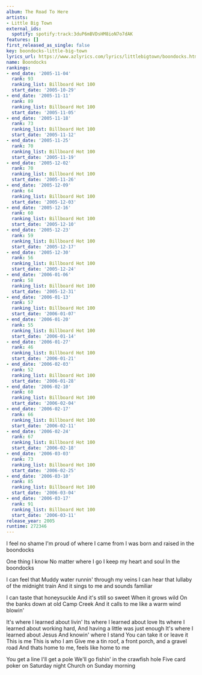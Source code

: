 ```yaml
---
album: The Road To Here
artists:
- Little Big Town
external_ids:
  spotify: spotify:track:3duP6mBVDsHM8ioN7o7dAK
features: []
first_released_as_single: false
key: boondocks-little-big-town
lyrics_url: https://www.azlyrics.com/lyrics/littlebigtown/boondocks.html
name: Boondocks
rankings:
- end_date: '2005-11-04'
  rank: 93
  ranking_list: Billboard Hot 100
  start_date: '2005-10-29'
- end_date: '2005-11-11'
  rank: 89
  ranking_list: Billboard Hot 100
  start_date: '2005-11-05'
- end_date: '2005-11-18'
  rank: 73
  ranking_list: Billboard Hot 100
  start_date: '2005-11-12'
- end_date: '2005-11-25'
  rank: 70
  ranking_list: Billboard Hot 100
  start_date: '2005-11-19'
- end_date: '2005-12-02'
  rank: 70
  ranking_list: Billboard Hot 100
  start_date: '2005-11-26'
- end_date: '2005-12-09'
  rank: 64
  ranking_list: Billboard Hot 100
  start_date: '2005-12-03'
- end_date: '2005-12-16'
  rank: 60
  ranking_list: Billboard Hot 100
  start_date: '2005-12-10'
- end_date: '2005-12-23'
  rank: 59
  ranking_list: Billboard Hot 100
  start_date: '2005-12-17'
- end_date: '2005-12-30'
  rank: 56
  ranking_list: Billboard Hot 100
  start_date: '2005-12-24'
- end_date: '2006-01-06'
  rank: 58
  ranking_list: Billboard Hot 100
  start_date: '2005-12-31'
- end_date: '2006-01-13'
  rank: 57
  ranking_list: Billboard Hot 100
  start_date: '2006-01-07'
- end_date: '2006-01-20'
  rank: 55
  ranking_list: Billboard Hot 100
  start_date: '2006-01-14'
- end_date: '2006-01-27'
  rank: 46
  ranking_list: Billboard Hot 100
  start_date: '2006-01-21'
- end_date: '2006-02-03'
  rank: 52
  ranking_list: Billboard Hot 100
  start_date: '2006-01-28'
- end_date: '2006-02-10'
  rank: 60
  ranking_list: Billboard Hot 100
  start_date: '2006-02-04'
- end_date: '2006-02-17'
  rank: 66
  ranking_list: Billboard Hot 100
  start_date: '2006-02-11'
- end_date: '2006-02-24'
  rank: 67
  ranking_list: Billboard Hot 100
  start_date: '2006-02-18'
- end_date: '2006-03-03'
  rank: 73
  ranking_list: Billboard Hot 100
  start_date: '2006-02-25'
- end_date: '2006-03-10'
  rank: 85
  ranking_list: Billboard Hot 100
  start_date: '2006-03-04'
- end_date: '2006-03-17'
  rank: 91
  ranking_list: Billboard Hot 100
  start_date: '2006-03-11'
release_year: 2005
runtime: 272346
---
```

I feel no shame
I'm proud of where I came from
I was born and raised in the boondocks

One thing I know
No matter where I go
I keep my heart and soul
In the boondocks

I can feel that
Muddy water runnin' through my veins
I can hear that
lullaby of the midnight train
And it sings to me and sounds familiar



I can taste that honeysuckle
And it's still so sweet
When it grows wild
On the banks down at old Camp Creek
And it calls to me like a warm wind blowin'



It's where I learned about livin'
Its where I learned about love
Its where I learned about working hard,
And having a little was just enough
It's where I learned about Jesus
And knowin' where I stand
You can take it or leave it
This is me
This is who I am
Give me a tin roof, a front porch, and a gravel road
And thats home to me, feels like home to me



You get a line I'll get a pole
We'll go fishin' in the crawfish hole
Five card poker on Saturday night
Church on Sunday morning
